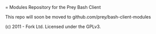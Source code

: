 = Modules Repository for the Prey Bash Client

This repo will soon be moved to github.com/prey/bash-client-modules

(c) 2011 - Fork Ltd. Licensed under the GPLv3.
